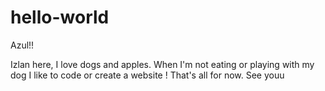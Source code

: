 # hello-world
Azul!!

Izlan here, I love dogs and apples. When I'm not eating or playing with my dog I like to code or create a website ! That's all for now.
See youu

